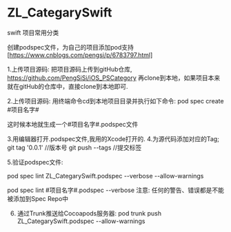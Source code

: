 # ZL_CategarySwift
swift 项目常用分类



创建podspec文件，为自己的项目添加pod支持[https://www.cnblogs.com/pengsi/p/6783797.html]

1.上传项目源码:
把项目源码上传到gitHub仓库, https://github.com/PengSiSi/iOS_PSCategory 再clone到本地，如果项目本来就在gitHub的仓库中，直接clone到本地即可.

2.上传项目源码:
用终端命令cd到本地项目目录并执行如下命令: pod spec create #项目名字#

这时候本地就生成一个#项目名字#.podspec文件

3.用编辑器打开.podspec文件,我用的Xcode打开的.
4.为源代码添加对应的Tag;
git tag '0.0.1'  //版本号 
git push --tags //提交标签

5.验证podspec文件:

pod spec lint ZL_CategarySwift.podspec --verbose --allow-warnings

pod spec lint #项目名字#.podspec --verbose 注意:
任何的警告、错误都是不能被添加到Spec Repo中

6. 通过Trunk推送给Cocoapods服务器:
pod trunk push ZL_CategarySwift.podspec --allow-warnings
